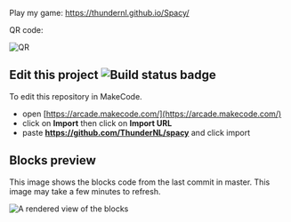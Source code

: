  Play my game:
https://thundernl.github.io/Spacy/

QR code:

![QR](https://chart.googleapis.com/chart?chs=256x256&cht=qr&chl=https://thundernl.github.io/Spacy/)

## Edit this project ![Build status badge](https://github.com/ThunderNL/spacy/workflows/MakeCode/badge.svg)

To edit this repository in MakeCode.

* open [https://arcade.makecode.com/](https://arcade.makecode.com/)
* click on **Import** then click on **Import URL**
* paste **https://github.com/ThunderNL/spacy** and click import

## Blocks preview

This image shows the blocks code from the last commit in master.
This image may take a few minutes to refresh.

![A rendered view of the blocks](https://github.com/ThunderNL/spacy/raw/master/.github/makecode/blocks.png)
